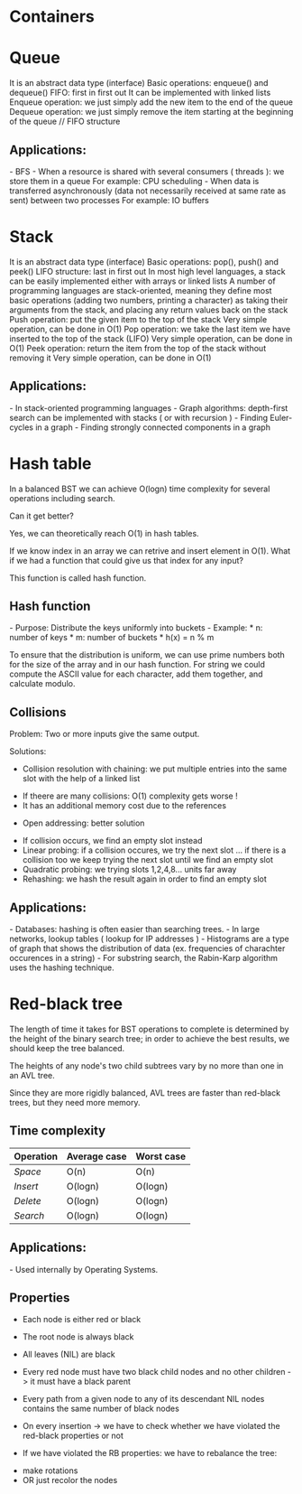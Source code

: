 # Containers

<h1>Queue</h1>
It is an abstract data type (interface)
Basic operations: enqueue() and dequeue()
FIFO: first in first out
It can be implemented with linked lists
Enqueue operation: we just simply add the new item to the end of the queue
Dequeue operation: we just simply remove the item starting at the beginning of the queue // FIFO structure

<h2>Applications:</h2>
- BFS
- When a resource is shared with several consumers ( threads ): we store them in a queue For example: CPU scheduling
- When data is transferred asynchronously (data not necessarily received at same rate as sent) between two processes For example: IO buffers

<h1>Stack</h1>
It is an abstract data type (interface)
Basic operations: pop(), push() and peek()
LIFO structure: last in first out
In most high level languages, a stack can be easily implemented either with arrays or linked lists
A number of programming languages are stack-oriented, meaning they define most basic operations (adding two numbers, printing a character) as taking their arguments from the stack, and placing any return values back on the stack
Push operation: put the given item to the top of the stack Very simple operation, can be done in O(1)
Pop operation: we take the last item we have inserted to the top of the stack (LIFO) Very simple operation, can be done in O(1)
Peek operation: return the item from the top of the stack without removing it Very simple operation, can be done in O(1)

<h2>Applications:</h2>
- In stack-oriented programming languages
- Graph algorithms: depth-first search can be implemented with stacks ( or with recursion )
- Finding Euler-cycles in a graph
- Finding strongly connected components in a graph

<h1>Hash table</h1>

In a balanced BST we can achieve O(logn) time complexity for several operations including search.

Can it get better?

Yes, we can theoretically reach O(1) in hash tables.

If we know index in an array we can retrive and insert element in O(1).
What if we had a function that could give us that index for any input?

This function is called hash function.

<h2>Hash function</h2>
- Purpose: Distribute the keys uniformly into buckets
- Example:
* n: number of keys
* m: number of buckets 
* h(x) = n % m

To ensure that the distribution is uniform, we can use prime numbers both for the size of the array and in our hash function.
For string we could compute the ASCII value for each character, add them together, and calculate modulo.

<h2>Collisions</h2>

Problem: Two or more inputs give the same output.

Solutions:
* Collision resolution with chaining: we put multiple entries into the same slot with the help of a linked list
- If theere are many collisions: O(1) complexity gets worse !
- It has an additional memory cost due to the references

* Open addressing: better solution
- If collision occurs, we find an empty slot instead
- Linear probing: if a collision occures, we try the next slot ... if there is a collision too we keep trying the next slot until we find an empty slot
- Quadratic probing: we trying slots 1,2,4,8... units far away
- Rehashing: we hash the result again in order to find an empty slot

<h2> Applications:</h2>
- Databases: hashing is often easier than searching trees.
- In large networks, lookup tables ( lookup for IP addresses )
- Histograms are a type of graph that shows the distribution of data (ex. frequencies of charachter occurences in a string)
- For substring search, the Rabin-Karp algorithm uses the hashing technique.

<h1>Red-black tree</h1>
The length of time it takes for BST operations to complete is determined by the height of the binary search tree; in order to achieve the best results, we should keep the tree balanced.

The heights of any node's two child subtrees vary by no more than one in an AVL tree.

Since they are more rigidly balanced, AVL trees are faster than red-black trees, but they need more memory.

<h2> Time complexity </h2>

| Operation | Average case | Worst case |
| --- | --- | --- |
| <i>Space</i> | O(n) | O(n) |
| <i>Insert</i> | O(logn) | O(logn) |
| <i>Delete</i> | O(logn) | O(logn) |
| <i>Search</i> | O(logn) | O(logn) |

<h2> Applications:</h2>
- Used internally by Operating Systems.

<h2> Properties </h2>

- Each node is either red or black
- The root node is always black
- All leaves (NIL) are black
- Every red node must have two black child nodes and no other children -> it must have a black parent
- Every path from a given node to any of its descendant NIL nodes contains the same number of black nodes
- On every insertion -> we have to check whether we have violated the red-black properties or not

- If we have violated the RB properties: we have to rebalance the tree:
* make rotations
* OR just recolor the nodes
